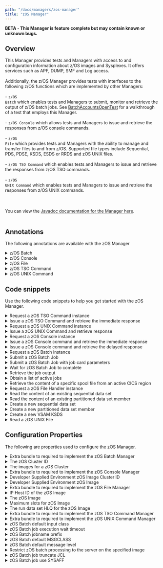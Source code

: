 ```yaml
---
path: "/docs/managers/zos-manager"
title: "zOS Manager"
---
```


**BETA - This Manager is feature complete but may contain known or unknown bugs.**

## Overview
This Manager provides tests and Managers with access to and configuration information about z/OS images and Sysplexes. It offers services such as APF, DUMP, SMF and Log access. <br><br> Additionally, the z/OS Manager provides tests with interfaces to the following z/OS functions which are implemented by other Managers: <br><br> - <code>z/OS Batch</code> which enables tests and Managers to submit, monitor and retrieve the output of z/OS batch jobs. See <a href="/docs/running-simbank-tests/batch-accounts-open-test">BatchAccountsOpenTest</a> for a walkthrough of a test that employs this Manager.<br><br> - <code>z/OS Console</code> which allows tests and Managers to issue and retrieve the responses from z/OS console commands.<br><br> - <code>z/OS File</code> which provides tests and Managers with the ability to manage and transfer files to and from z/OS. Supported file types include Sequential, PDS, PDSE, KSDS, ESDS or RRDS and zOS UNIX files.<br><br> - <code>z/OS TSO Command</code> which enables tests and Managers to issue and retrieve the responses from z/OS TSO commands. <br><br> - <code>z/OS UNIX Command</code> which enables tests and Managers to issue and retrieve the responses from z/OS UNIX commands.<br><br> <br><br> You can view the <a href="https://javadoc.galasa.dev/dev/galasa/zos/package-summary.html">Javadoc documentation for the Manager here</a>. <br><br>


## Annotations

The following annotations are available with the zOS Manager
<details>
<summary>z/OS Batch</summary>

| Annotation: | z/OS Batch |
| --------------------------------------- | :------------------------------------- |
| Name: | @ZosBatch |
| Description: | The <code>@ZosBatch</code> annotation requests the z/OS Manager to provide a z/OS Batch instance associated with a z/OS image.  The test can request multiple z/OS Batch instances, with the default being associated with the <b>primary</b> zOS image.<br> At test end, the Manager stores the job output with the test results archive and removes jobs from the JES queue. |
| Attribute: `imageTag` |  The <code>imageTag</code> is used to identify the z/OS image. |
| Syntax: | @ZosImage(imageTag="A")<br> public IZosImage zosImageA;<br> @ZosBatch(imageTag="A")<br> public IZosBatch zosBatchA;<br></code> |
| Notes: | The <code>IZosBatch</code> interface has a single method, {@link IZosBatch#submitJob(String, IZosBatchJobname)} to submit a JCL  as a <code>String</code> and returns a <code>IZosBatchJob</code> instance.<br><br> See <a href="https://javadoc-snapshot.galasa.dev/dev/galasa/zosbatch/ZosBatch.html" target="_blank">ZosBatch</a>, <a href="https://javadoc-snapshot.galasa.dev/dev/galasa/zosbatch/IZosBatch.html" target="_blank">IZosBatch</a> and <a href="https://javadoc-snapshot.galasa.dev/dev/galasa/zosbatch/IZosBatchJob.html" target="_blank">IZosBatchJob</a> to find out more. |

</details>

<details>
<summary>z/OS Console</summary>

| Annotation: | z/OS Console |
| --------------------------------------- | :------------------------------------- |
| Name: | @ZosConsole |
| Description: | The <code>@ZosConsole</code> annotation requests the z/OS Manager to provide a z/OS Console instance associated with a z/OS image.  The test can request multiple z/OS Console instances, with the default being associated with the <b>primary</b> z/OS image.<br> |
| Attribute: `imageTag` |  The tag of the zOS Image this variable is to be populated with |
| Syntax: | @ZosImage(imageTag="A")<br> public IZosImage zosImageA;<br> @ZosConsole(imageTag="A")<br> public IZosConsole zosConsoleA;<br></code> |
| Notes: | The <code>IZosConsole</code> interface has two methods, {@link IZosConsole#issueCommand(String)} and {@link IZosConsole#issueCommand(String, String)} to issue a command to the z/OS console and returns a <code>IZosConsoleCommand</code> instance.<br><br> See <a href="https://javadoc-snapshot.galasa.dev/dev/galasa/zosconsole/ZosConsole.html" target="_blank">ZosConsole</a>, <a href="https://javadoc-snapshot.galasa.dev/dev/galasa/zosconsole/IZosConsole.html" target="_blank">IZosConsole</a> and <a href="https://javadoc-snapshot.galasa.dev/dev/galasa/zosconsole/IZosConsoleCommand.html" target="_blank">IZosConsoleCommand</a> to find out more. |

</details>

<details>
<summary>z/OS File</summary>

| Annotation: | z/OS File |
| --------------------------------------- | :------------------------------------- |
| Name: | @ZosFileHandler |
| Description: | The <code>@ZosFileHandler</code> annotation requests the z/OS Manager to provide a handler instance to manage data sets and UNIX files on a z/OS image.  A single z/OS File Handler instance can manage multiple z/OS data sets and UNIX files on multiple z/OS images.<br> Files are deleted at method end unless created with the object's *createRetain()* method where it is deleted at test end.<br> |
| Syntax: | <code>@ZosFileHandler<br> public IZosFileHandler zosFileHandler;<br></code> |
| Notes: | The <code>IZosFileHandler</code> interface has three methods supplying file name and z/OS image:<br> {@link IZosFileHandler#newDataset(String, dev.galasa.zos.IZosImage)}<br>  {@link IZosFileHandler#newVSAMDataset(String, dev.galasa.zos.IZosImage)}<br> {@link IZosFileHandler#newUNIXFile(String, dev.galasa.zos.IZosImage)}<br> returning an object representing the type of file requested. This can be an existing file or can be created via a method on the file object.<br><br> See <a href="https://javadoc-snapshot.galasa.dev/dev/galasa/zosfile/ZosFileHandler.html" target="_blank">ZosFileHandler</a>, <a href="https://javadoc-snapshot.galasa.dev/dev/galasa/zosfile/IZosFileHandler.html" target="_blank">IZosFileHandler</a>, <a href="https://javadoc-snapshot.galasa.dev/dev/galasa/zosfile/IZosDataset.html" target="_blank">IZosDataset</a>, <a href="https://javadoc-snapshot.galasa.dev/dev/galasa/zosfile/IZosVSAMDataset.html" target="_blank">IZosVSAMDataset</a> and <a href="https://javadoc-snapshot.galasa.dev/dev/galasa/zosfile/IZosUNIXFile.html" target="_blank">IZosUNIXFile</a> to find out more. |

</details>

<details>
<summary>z/OS TSO Command</summary>

| Annotation: | z/OS TSO Command |
| --------------------------------------- | :------------------------------------- |
| Name: | @ZosTSOCommand |
| Description: | The <code>@ZosTSOCommand</code> annotation requests the z/OS Manager to provide a z/OS TSO Command instance associated with a z/OS image.  The test can request multiple z/OS TSO Command instances, with the default being associated with the <b>primary</b> z/OS image.<br> |
| Attribute: `imageTag` |  The tag of the zOS Image this variable is to be populated with |
| Syntax: | @ZosImage(imageTag="A")<br> public IZosImage zosImageA;<br> @ZosTSOCommand(imageTag="A")<br> public IZosTSOCpmmand zosTSOA;<br></code> |
| Notes: | The <code>IZosTSOCommand</code> interface provides the methods {@link IZosTSOCommand#issueCommand(String)} and {@link IZosTSOCommand#issueCommand(String, long)} to issue a command to z/OS TSO Command and returns a <code>String</code>.<br><br> See <a href="https://javadoc-snapshot.galasa.dev/dev/galasa/zostsocommand/IZosTSOCommand.html" target="_blank">IZosTSOCommand</a> to find out more. |

</details>

<details>
<summary>z/OS UNIX Command</summary>

| Annotation: | z/OS UNIX Command |
| --------------------------------------- | :------------------------------------- |
| Name: | @ZosUNIXCommand |
| Description: | The <code>@ZosUNIXCommand</code> annotation requests the z/OS Manager to provide a z/OS UNIX instance associated with a z/OS image.  The test can request multiple z/OS UNIX Command instances, with the default being associated with the <b>primary</b> z/OS image.<br> |
| Attribute: `imageTag` |  The tag of the zOS Image this variable is to be populated with |
| Syntax: | @ZosImage(imageTag="A")<br> public IZosImage zosImageA;<br> @ZosUNIXCommand(imageTag="A")<br> public IZosUNIXCommand zosUNIXCommandA;<br></code> |
| Notes: | The <code>IZosUNIXCommand</code> interface provides the methods {@link IZosUNIXCommand#issueCommand(String)} and {@link IZosUNIXCommand#issueCommand(String, long)} to issue a command to z/OS UNIX and returns a <a href="https://javadoc-snapshot.galasa.dev/dev/galasa/zosunixcommand/String.html" target="_blank">String</a> response.<br><br> See <a href="https://javadoc-snapshot.galasa.dev/dev/galasa/zosunixcommand/IZosUNIXCommand.html" target="_blank">IZosUNIXCommand</a> to find out more. |

</details>



## Code snippets

Use the following code snippets to help you get started with the zOS Manager.
 
<details><summary>Request a zOS TSO Command instance</summary>

The following snippet shows the code that is required to request a zOS TSO Command instance in a Galasa test:

```
@ZosImage(imageTag="A")
public IZosImage zosImageA;

@ZosTSOCommand(imageTag="A")
public IZosTSOCommand tsoCommand;
```

The code creates a zOS TSO Command instance associated with the zOS Image allocated in the *zosImageA* field.
</details>

<details><summary>Issue a zOS TSO Command and retrieve the immediate response</summary>

Issue the zOS TSO `TIME` Command and retrieve the response:

```
String tsoCommandString = "TIME";
String tsoResponse = tsoCommand.issueCommand(tsoCommandString);
```

The String `tsoResponse`  contains the output of the TSO TIME command, e.g. 

```
IKJ56650I TIME-12:01:00 PM. CPU-00:00:00 SERVICE-290 SESSION-00:00:00 APRIL 1,2020
```
</details>
 
<details><summary>Request a zOS UNIX Command instance</summary>

The following snippet shows the code that is required to request a zOS UNIX Command instance in a Galasa test:

```
@ZosImage(imageTag="A")
public IZosImage zosImageA;

@ZosUNIXCommand(imageTag="A")
public IZosUNIXCommand unixCommand;
```

The code creates a zOS UNIX Command instance associated with the zOS Image allocated in the *zosImageA* field.
</details>

<details><summary>Issue a zOS UNIX Command and retrieve response</summary>

Issue the zOS UNIX `date` Command and retrieve the response:

```
String unixCommandString = "date";
String unixResponse = unixCommand.issueCommand(unixCommandString);
```

The String `unixResponse`  contains the output of the UNIX TIME command, e.g. 

```
Wed Apr 1 12:01:00 BST 2020
```
</details>
 
<details><summary>Request a zOS Console instance</summary>

The following snippet shows the code that is required to request a zOS Console instance in a Galasa test:

```
@ZosImage(imageTag="A")
public IZosImage zosImageA;

@ZosBatch(imageTag="A")
public IZosConsole zosConsole;
```

The code creates a zOS Console instance associated with the zOS Image allocated in the *zosImageA* field.
</details>

<details><summary>Issue a zOS Console command and retrieve the immediate response</summary>

Issue a zOS Console command and retrieve the immediate console command response:

```
String command = "D A,L";
IZosConsoleCommand consoleCommand = zosConsole.issueCommand(command);
String immediateResponse = consoleCommand.getResponse();

```
</details>


<details><summary>Issue a zOS Console command and retrieve the delayed response</summary>

Issue a zOS Console command and retrieve the delayed console command response:

```
String command = "D A,L";
IZosConsoleCommand consoleCommand = zosConsole.issueCommand(command);
String delayedResponse = consoleCommand.requestResponse();

```
</details>
 
<details><summary>Request a zOS Batch instance</summary>

The following snippet shows the code that is required to request a zOS Batch instance in a Galasa test:

```
@ZosImage(imageTag="A")
public IZosImage zosImageA;

@ZosBatch(imageTag="A")
public IZosBatch zosBatch;
```


The code creates a zOS Batch instance associated with the allocated with the zOS Image allocated in the *zosImageA* field.
</details>

<details><summary>Submit a zOS Batch Job</summary>

Submit a zOS Batch Job using the supplied JCL and a Galasa allocated Job Name:

```
String jcl = "//STEP1    EXEC PGM=IEFBR14";
IZosBatchJob batchJob = zosBatch.submitJob(jcl, null);
```
</details>


<details><summary>Submit a zOS Batch Job with job card parameters</summary>

Submit a zOS Batch Job using the supplied JCL, a Galasa allocated Job Name and overidding the default input and message class:

```
String jcl = "//STEP1    EXEC PGM=IEFBR14";
ZosBatchJobcard jobcard = new ZosBatchJobcard().
                          .setInputClass("B")
                          .setMsgClass("X");
IZosBatchJob batchJob = zosBatch.submitJob(jcl, null, jobcard);
```
</details>

<details><summary>Wait for zOS Batch Job to complete</summary>

Wait for zOS Batch job to complete and check maximum return code:

```
if (batchJob.waitForJob() > 0) {
    logger.info("Batch job failed RETCODE=" + batchJob.getRetcode();
}
```

prints, for example:

```
Batch job failed RETCODE=CC 0020
```

or

```
Batch job failed RETCODE=ABEND S0C4
```
</details>


<details><summary>Retrieve the job output</summary>

Use the following code to retrieve the output from a zOS Batch Job:

```
IZosBatchJobOutput jobOutput = batchJob.retrieveOutput();
List<IZosBatchJobOutputSpoolFile> spoolFiles = jobOutput.getSpoolFiles();
for (IZosBatchJobOutputSpoolFile spoolFile : spoolFiles) {
    String ddName = spoolFile.getDdname();
    String output = spoolFile.getRecords();
    ...
}

```
</details>

<details><summary>Obtain a list of active jobs</summary>

Use the following code to obtain a list of active jobs called *MYJOB1* with an owner of *USERID*:

```
List<IZosBatchJob> jobs = zosBatch.getJobs("MYJOB1", "USERID");
for (IZosBatchJob job : jobs) {
    if (job.getStatus().equals("ACTIVE")) {
        ...
    }
}

```
</details>

<details><summary>Retrieve the content of a specific spool file from an active CICS region</summary>

Use the following code to retrieve and process the output from the *MSGUSR* spool file:

```
List<IZosBatchJob> jobs = zosBatch.getJobs("CICSRGN", "CICSUSR");
for (IZosBatchJob job : jobs) {
    if (job.getStatus().equals("ACTIVE")) {
        String msgusr = cicsJob.getSpoolFile("MSGUSR");
        if (msgusr.contains("DFHAC2236")) {
            ...
        }
        break;
    }
}

```


The code retrieves a list of CICS regions named *CICSRGN* with and owner of *CICSUSR*. It then loops through until it finds the first active region. The content of the *MSGUSR* spool file is obtained and checked for the string *DFHAC2236*.

In this example, we assume there will only one spool file with the ddname of *MSGUSR*. If this were not the case, the following code could be used:

```
List<IZosBatchJob> jobs = zosBatch.getJobs("CICSRGN", "CICSUSR");
for (IZosBatchJob job : jobs) {
    List<IZosBatchJobOutputSpoolFile> spoolFiles = job.retrieveOutput().getSpoolFiles();
    for (IZosBatchJobOutputSpoolFile spoolFile : spoolFiles) {
        if (spoolFile.getDdname().equals("SYSOUT") &&
            spoolFile.getStepname().equals("STEP2")) {
            String output = spoolFile.getRecords();
            ...
        }
    }
}

```

Here, the code retrieves the content of the *SYSOUT* spool file for job step *STEP2*.
</details>
 
<details><summary>Request a zOS File Handler instance</summary>

The following snippet shows the code that is required to request a zOS File Handler instance in a Galasa test:

```
@ZosFileHandler
public IZosFileHandler zosFileHandler;
```
</details>

<details><summary>Read the content of an existing sequential data set</summary>

Create a new *IZosDataset* object representing an existing sequential data set. If the data set exists, retrieve the content in text mode:

```
@ZosImage(imageTag="A")
public IZosImage zosImageA;

@ZosFileHandler
public IZosFileHandler zosFileHandler;
...
IZosDataset dataSet = zosFileHandler.newDataset("GALASA.EXISTING.DATASET.SEQ", zosImageA);
if (dataSet.exists()) {
    String dataSet.retrieveAsText();
    ...
}
```
</details>


<details><summary>Read the content of an existing partitioned data set member</summary>

Create a new *IZosDataset* object representing an existing partitioned data set (PDS). If the PDS exists, check if the member exists and retrieve it's content in text mode:

```
@ZosImage(imageTag="A")
public IZosImage zosImageA;

@ZosFileHandler
public IZosFileHandler zosFileHandler;
...
IZosDataset dataSet = zosFileHandler.newDataset("GALASA.EXISTING.DATASET.SEQ, zosImageA);
    String memberName = "MEMBER1";
    if (dataSet.exists() && dataSet.memberExists(memberName)) {
        String content = dataSet.memberRetrieveAsText(memberName);
        ...
    }
```
</details>


<details><summary>Create a new sequential data set</summary>

Create a new *IZosDataset* object representing a new sequential data set. If the data set does not exist, allocate the data set with attributes to the equivalent of the following JCL:

```
//NEWDS    DD DSN=GALASA.NEW.DATASET.SEQ,DISP=(NEW,CATLG),
//            DSORG=PS,RECFM=FB,LRECL=80,BLKSIZE=32720,
//            UNIT=SYSDA,SPACE=(TRK,(1,1))
```
Finally, content is written to the data set in text mode:


```
@ZosImage(imageTag="A")
public IZosImage zosImageA;

@ZosFileHandler
public IZosFileHandler zosFileHandler;
...
IZosDataset dataSet = zosFileHandler.newDataset("GALASA.NEW.DATASET.SEQ", zosImageA);
    if (!dataSet.exists()) {
        dataSet.setDatasetOrganization(DatasetOrganization.SEQUENTIAL);
        dataSet.setRecordFormat(RecordFormat.FIXED_BLOCKED);
        dataSet.setRecordlength(80);
        dataSet.setBlockSize(32720);
        dataSet.setUnit("SYSDA");
        dataSet.setSpace(SpaceUnit.TRACKS, 1, 1);
        dataSet.create();
    }
    List<String> records = new ArrayList<>();
    records.add("RECORD 1");
    records.add("RECORD 2");
    records.add("RECORD 3");
    dataSet.storeText(String.join("\n", records));
```
</details>

<details><summary>Create a new partitioned data set member</summary>

Create a new *IZosDataset* object representing a new partitioned data (PDS) set member. If the data set does not exist, allocate the PDS with attributes to the equivalent of the following JCL:

```
//NEWPDS   DD DSN=GALASA.NEW.DATASET.PDS,DISP=(NEW,CATLG),
//            DSORG=PS,RECFM=FB,LRECL=80,BLKSIZE=32720,
//            UNIT=SYSDA,SPACE=(TRK,(1,1,15))
```
Finally, content is written to a member in the PDS in text mode:


```
@ZosImage(imageTag="A")
public IZosImage zosImageA;

@ZosFileHandler
public IZosFileHandler zosFileHandler;
...
IZosDataset dataSet = zosFileHandler.newDataset("GALASA.NEW.DATASET.PDS", zosImageA);
if (!dataSet.exists()) {
    dataSet.setDatasetOrganization(DatasetOrganization.SEQUENTIAL);
    dataSet.setRecordFormat(RecordFormat.FIXED_BLOCKED);
    dataSet.setRecordlength(80);
    dataSet.setBlockSize(32720);
    dataSet.setUnit("SYSDA");
    dataSet.setSpace(SpaceUnit.TRACKS, 1, 1);
    dataSet.setDirectoryBlocks(15);
    dataSet.create();
}
String memberName = "MEMBER1";
List<String> records = new ArrayList<>();
    records.add("RECORD 1");
    records.add("RECORD 2");
    records.add("RECORD 3");
    dataSet.memberStoreText(memberName, String.join("\n", records));
}
```
To create a PDS/E, i.e. the JCL equivalent of

```
DSNTYPE=LIBRARY
```
use

```
dataSet.setDatasetType(DSType.PDSE);
```
instead of setting the number of directory blocks.
</details>

<details><summary>Create a new VSAM KSDS</summary>

Create a new *IZosVSAMDataset* object representing a new VSAM KSDS data set. If the data set is allocated with a minimum set of attributes:

```
IZosVSAMDataset vsamDataSet = zosFileHandler.newVSAMDataset("ROBERTD.GALASA.TEST.DS.ANOTHER.KSDS", zosImageA);
vsamDataSet.setSpace(VSAMSpaceUnit.CYLINDERS, 1, 1);
vsamDataSet.setRecordSize(50, 101);
vsamDataSet.create();
```
</details>

<details><summary>Read a zOS UNIX File</summary>

*To be completed...*
</details>

## Configuration Properties

The following are properties used to configure the zOS Manager.
 
<details>
<summary>Extra bundle to required to implement the zOS Batch Manager</summary>

| Property: | Extra bundle to required to implement the zOS Batch Manager |
| --------------------------------------- | :------------------------------------- |
| Name: | zos.bundle.extra.batch.manager |
| Description: | The name of the Bundle that implements the zOS Batch Manager |
| Required:  | No |
| Default value: | dev.galasa.common.zosbatch.zosmf.manager |
| Valid values: | $validValues |
| Examples: | <code>zos.bundle.extra.batch.manager=dev.galasa.common.zosbatch.zosmf.manager</code><br> |

</details>
 
<details>
<summary>The zOS Cluster ID</summary>

| Property: | The zOS Cluster ID |
| --------------------------------------- | :------------------------------------- |
| Name: | zos.tag.[tag].clusterid |
| Description: | The zOS Cluster ID for the specified tag |
| Required:  | No |
| Default value: | None |
| Valid values: | $validValues |
| Examples: | <code>zos.tag.[tag].clusterid=plex1</code><br> |

</details>
 
<details>
<summary>The images for a zOS Cluster</summary>

| Property: | The images for a zOS Cluster |
| --------------------------------------- | :------------------------------------- |
| Name: | zos.cluster.[clusterId].images |
| Description: | The zOS Images for the specifies Cluster |
| Required:  | No |
| Default value: | None |
| Valid values: | $validValues |
| Examples: | <code>zos.cluster.[clusterId].images=SYSA,SYSB,SYSC</code><br> |

</details>
 
<details>
<summary>Extra bundle to required to implement the zOS Console Manager</summary>

| Property: | Extra bundle to required to implement the zOS Console Manager |
| --------------------------------------- | :------------------------------------- |
| Name: | zos.bundle.extra.console.manager |
| Description: | The name of the Bundle that implements the zOS Console Manager |
| Required:  | No |
| Default value: | dev.galasa.common.zosconsole.zosmf.manager |
| Valid values: | $validValues |
| Examples: | <code>zos.bundle.extra.console.manager=dev.galasa.common.zosconsole.zosmf.manager</code><br> |

</details>
 
<details>
<summary>Developer Supplied Environment zOS Image Cluster ID</summary>

| Property: | Developer Supplied Environment zOS Image Cluster ID |
| --------------------------------------- | :------------------------------------- |
| Name: | zos.dse.tag.[tag].clusterid |
| Description: | The Cluster ID for the specified tag |
| Required:  | No |
| Default value: | None |
| Valid values: | $validValues |
| Examples: | <code>zos.dse.tag.[tag].clusterid=PLEXA</code><br> |

</details>
 
<details>
<summary>Developer Supplied Environment zOS Image</summary>

| Property: | Developer Supplied Environment zOS Image |
| --------------------------------------- | :------------------------------------- |
| Name: | zos.dse.tag.[tag].imageid |
| Description: | The image ID of the Developer Supplied Environment for the specified tag |
| Required:  | No |
| Default value: | None |
| Valid values: | $validValues |
| Examples: | <code>zos.dse.tag.[tag].imageid=SYSA</code><br> |

</details>
 
<details>
<summary>Extra bundle to required to implement the zOS File Manager</summary>

| Property: | Extra bundle to required to implement the zOS File Manager |
| --------------------------------------- | :------------------------------------- |
| Name: | zos.bundle.extra.file.manager |
| Description: | The name of the Bundle that implements the zOS File Manager |
| Required:  | No |
| Default value: | dev.galasa.common.zosfile.zosmf.manager |
| Valid values: | $validValues |
| Examples: | <code>zos.bundle.extra.file.manager=dev.galasa.common.zosfile.zosmf.manager</code><br> |

</details>
 
<details>
<summary>IP Host ID of the zOS Image</summary>

| Property: | IP Host ID of the zOS Image |
| --------------------------------------- | :------------------------------------- |
| Name: | zos.image.[tag].iphostid |
| Description: | The IP Host ID of the zOS Image for the supplied tag.<br>  If CPS property zos.image.[tag].iphostid exists, then that is returned, otherwise the zOS Image ID is returned |
| Required:  | No |
| Default value: | None |
| Valid values: | $validValues |
| Examples: | <code>zos.image.[tag].iphostid=sysa.ibm.com</code><br> |

</details>
 
<details>
<summary>The zOS Image</summary>

| Property: | The zOS Image |
| --------------------------------------- | :------------------------------------- |
| Name: | zos.dse.tag.[tag].imageid |
| Description: | The image ID for the specified tag |
| Required:  | No |
| Default value: | None |
| Valid values: | $validValues |
| Examples: | <code>zos.dse.tag.[tag].imageid=SYSA</code><br> |

</details>
 
<details>
<summary>Maximum slots for zOS Image</summary>

| Property: | Maximum slots for zOS Image |
| --------------------------------------- | :------------------------------------- |
| Name: | zos.image.[tag].max.slots |
| Description: | The maximum slots available on a zOS Image for the specified tag |
| Required:  | No |
| Default value: | 2 |
| Valid values: | $validValues |
| Examples: | <code>zos.image.[tag].max.slots=2</code><br> |

</details>
 
<details>
<summary>The run data set HLQ for the zOS Image</summary>

| Property: | The run data set HLQ for the zOS Image |
| --------------------------------------- | :------------------------------------- |
| Name: | zos.run.[image].dataset.hlq |
| Description: | The data set HLQ(s) for temporary data sets created on zOS Image.<br>  If CPS property zos.run.[image].dataset.hlq exists, then that is returned |
| Required:  | No |
| Default value: | runuser.GALASA |
| Valid values: | $validValues |
| Examples: | <code>zos.run.[image].dataset.hlq=USERID.GALASA</code><br> |

</details>
 
<details>
<summary>Extra bundle to required to implement the zOS TSO Command Manager</summary>

| Property: | Extra bundle to required to implement the zOS TSO Command Manager |
| --------------------------------------- | :------------------------------------- |
| Name: | zos.bundle.extra.tsocommand.manager |
| Description: | The name of the Bundle that implements the zOS TSO Command Manager |
| Required:  | No |
| Default value: | dev.galasa.zostsocommand.ssh.manager |
| Valid values: | $validValues |
| Examples: | <code>zos.bundle.extra.tsocommand.manager=dev.galasa.zostsocommand.ssh.manager</code> |

</details>
 
<details>
<summary>Extra bundle to required to implement the zOS UNIX Command Manager</summary>

| Property: | Extra bundle to required to implement the zOS UNIX Command Manager |
| --------------------------------------- | :------------------------------------- |
| Name: | zos.bundle.extra.unixcomand.manager |
| Description: | The name of the Bundle that implements the zOS UNIX Command Manager |
| Required:  | No |
| Default value: | dev.galasa.zosunixcommand.ssh.manager |
| Valid values: | $validValues |
| Examples: | <code>zos.bundle.extra.unix.manager=dev.galasa.zosunixcommand.ssh.manager</code> |

</details>
 
<details>
<summary>zOS Batch default input class</summary>

| Property: | zOS Batch default input class |
| --------------------------------------- | :------------------------------------- |
| Name: | zosbatch.default.[imageid].input.class |
| Description: | The default input class to set on the job card for submitted jobs |
| Required:  | No |
| Default value: | A |
| Valid values: | a valid JES input class literal |
| Examples: | <code>zosbatch.default.MVSA.input.class=S</code><br> <code>zosbatch.default.input.class=A</code> |

</details>
 
<details>
<summary>zOS Batch job execution wait timeout</summary>

| Property: | zOS Batch job execution wait timeout |
| --------------------------------------- | :------------------------------------- |
| Name: | zosbatch.batchjob.[imageid].timeout |
| Description: | The value in seconds to wait for the zOS Batch job execution to complete when submitted via zOSMF |
| Required:  | No |
| Default value: | 350 |
| Valid values: | 0 to {@link Integer#MAX_VALUE} |
| Examples: | <code>zosbatch.batchjob.MVSA.timeout=350</code><br> <code>zosbatch.batchjob.default.timeout=60</code> |

</details>
 
<details>
<summary>zOS Batch jobname prefix</summary>

| Property: | zOS Batch jobname prefix |
| --------------------------------------- | :------------------------------------- |
| Name: | zosbatch.jobname.[imageid].prefix |
| Description: | The zOS Batch jobname prefix when submitted via zOSMF |
| Required:  | No |
| Default value: | GAL |
| Valid values: | 1-7 characters |
| Examples: | <code>zosbatch.jobname.MVSA.prefix=JOB</code><br> <code>zosbatch.jobname.default.prefix=XXX</code> |

</details>
 
<details>
<summary>zOS Batch default MSGCLASS</summary>

| Property: | zOS Batch default MSGCLASS |
| --------------------------------------- | :------------------------------------- |
| Name: | zosbatch.default.[imageid].message.class |
| Description: | The default message class to set on the job card for submitted jobs |
| Required:  | No |
| Default value: | A |
| Valid values: | a valid JES message class literal |
| Examples: | <code>zosbatch.default.MVSA.message.class=S</code><br> <code>zosbatch.default.message.class=A</code> |

</details>
 
<details>
<summary>zOS Batch default message level</summary>

| Property: | zOS Batch default message level |
| --------------------------------------- | :------------------------------------- |
| Name: | zosbatch.default.[imageid].message.level |
| Description: | The default message level to set on the job card for submitted jobs |
| Required:  | No |
| Default value: | (1,1) |
| Valid values: | a valid JES message level |
| Examples: | <code>zosbatch.default.MVSA.message.level=(1,1)</code><br> <code>zosbatch.default.message.level=(2,0)</code> |

</details>
 
<details>
<summary>Restrict zOS batch processing to the server on the specified image</summary>

| Property: | Restrict zOS batch processing to the server on the specified image |
| --------------------------------------- | :------------------------------------- |
| Name: | zosbatch.batchjob.[imageid].restrict.to.image |
| Description: | Use only the server (e.g. zOSMF, RSE API, etc) running on the image associated with the zOS Batch job |
| Required:  | No |
| Default value: | false |
| Valid values: | true or false |
| Examples: | <code>zosbatch.batchjob.MVSA.restrict.to.image=true</code><br> <code>zosbatch.batchjob.default.restrict.to.image=false</code> |

</details>
 
<details>
<summary>zOS Batch job truncate JCL</summary>

| Property: | zOS Batch job truncate JCL |
| --------------------------------------- | :------------------------------------- |
| Name: | zosbatch.batchjob.[imageid].truncate.jcl.records |
| Description: | The z/OSMF submit job will fail if supplied with JCL records greater than 80 characters. Setting this property to true will truncate any records to 80 characters and issue a warning message. |
| Required:  | No |
| Default value: | true |
| Valid values: | true or false |
| Examples: | <code>zosbatch.batchjobe.MVSA.truncate.jcl.records=true</code><br> <code>zosbatch.batchjob.default.truncate.jcl.records=false</code> |

</details>
 
<details>
<summary>zOS Batch job use SYSAFF</summary>

| Property: | zOS Batch job use SYSAFF |
| --------------------------------------- | :------------------------------------- |
| Name: | zosbatch.batchjob.[imageid].use.sysaff |
| Description: | Use the run the zOS Batch job on the specified image by specifying {@code /*JOBPARM SYSAFF=[imageid]} |
| Required:  | No |
| Default value: | true |
| Valid values: | true or false |
| Examples: | <code>zosbatch.batchjobe.MVSA.use.sysaff=true</code><br> <code>zosbatch.batchjob.default.use.sysaff=false</code> |

</details>
